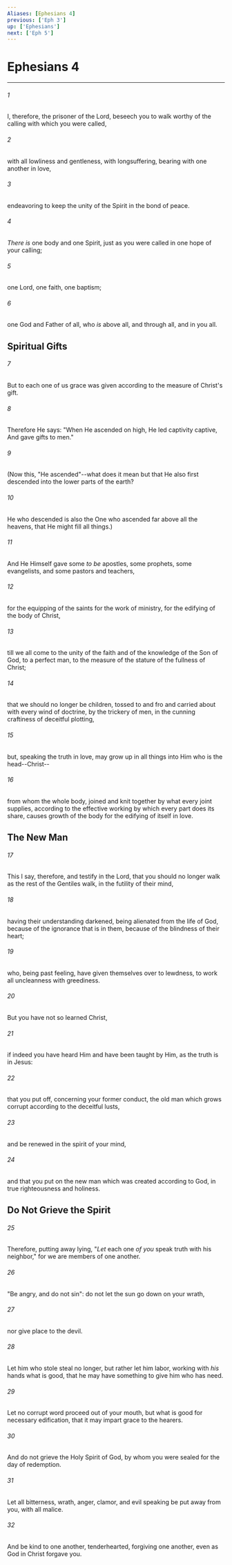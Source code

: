 ```yaml
---
Aliases: [Ephesians 4]
previous: ['Eph 3']
up: ['Ephesians']
next: ['Eph 5']
---
```

# Ephesians 4

***


###### 1 
I, therefore, the prisoner of the Lord, beseech you to walk worthy of the calling with which you were called, 

###### 2 
with all lowliness and gentleness, with longsuffering, bearing with one another in love, 

###### 3 
endeavoring to keep the unity of the Spirit in the bond of peace. 

###### 4 
_There is_ one body and one Spirit, just as you were called in one hope of your calling; 

###### 5 
one Lord, one faith, one baptism; 

###### 6 
one God and Father of all, who _is_ above all, and through all, and in you all.

## Spiritual Gifts 

###### 7 
But to each one of us grace was given according to the measure of Christ's gift. 

###### 8 
Therefore He says: "When He ascended on high, He led captivity captive, And gave gifts to men." 

###### 9 
(Now this, "He ascended"--what does it mean but that He also first descended into the lower parts of the earth? 

###### 10 
He who descended is also the One who ascended far above all the heavens, that He might fill all things.) 

###### 11 
And He Himself gave some _to be_ apostles, some prophets, some evangelists, and some pastors and teachers, 

###### 12 
for the equipping of the saints for the work of ministry, for the edifying of the body of Christ, 

###### 13 
till we all come to the unity of the faith and of the knowledge of the Son of God, to a perfect man, to the measure of the stature of the fullness of Christ; 

###### 14 
that we should no longer be children, tossed to and fro and carried about with every wind of doctrine, by the trickery of men, in the cunning craftiness of deceitful plotting, 

###### 15 
but, speaking the truth in love, may grow up in all things into Him who is the head--Christ-- 

###### 16 
from whom the whole body, joined and knit together by what every joint supplies, according to the effective working by which every part does its share, causes growth of the body for the edifying of itself in love.

## The New Man 

###### 17 
This I say, therefore, and testify in the Lord, that you should no longer walk as the rest of the Gentiles walk, in the futility of their mind, 

###### 18 
having their understanding darkened, being alienated from the life of God, because of the ignorance that is in them, because of the blindness of their heart; 

###### 19 
who, being past feeling, have given themselves over to lewdness, to work all uncleanness with greediness. 

###### 20 
But you have not so learned Christ, 

###### 21 
if indeed you have heard Him and have been taught by Him, as the truth is in Jesus: 

###### 22 
that you put off, concerning your former conduct, the old man which grows corrupt according to the deceitful lusts, 

###### 23 
and be renewed in the spirit of your mind, 

###### 24 
and that you put on the new man which was created according to God, in true righteousness and holiness.

## Do Not Grieve the Spirit 

###### 25 
Therefore, putting away lying, "_Let_ each one _of you_ speak truth with his neighbor," for we are members of one another. 

###### 26 
"Be angry, and do not sin": do not let the sun go down on your wrath, 

###### 27 
nor give place to the devil. 

###### 28 
Let him who stole steal no longer, but rather let him labor, working with _his_ hands what is good, that he may have something to give him who has need. 

###### 29 
Let no corrupt word proceed out of your mouth, but what is good for necessary edification, that it may impart grace to the hearers. 

###### 30 
And do not grieve the Holy Spirit of God, by whom you were sealed for the day of redemption. 

###### 31 
Let all bitterness, wrath, anger, clamor, and evil speaking be put away from you, with all malice. 

###### 32 
And be kind to one another, tenderhearted, forgiving one another, even as God in Christ forgave you.
